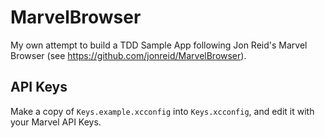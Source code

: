 # MarvelBrowser
My own attempt to build a TDD Sample App following Jon Reid's Marvel Browser (see <https://github.com/jonreid/MarvelBrowser>).

API Keys
-------
Make a copy of `Keys.example.xcconfig` into `Keys.xcconfig`, and edit it with your Marvel API Keys.
